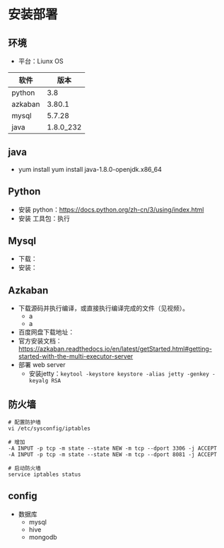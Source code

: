 # 安装部署


## 环境

- 平台：Liunx OS

| 软件    | 版本      |
|---------|-----------|
| python  | 3.8       |
| azkaban | 3.80.1    |
| mysql   | 5.7.28    |
| java    | 1.8.0_232 |

## java

- yum install yum install java-1.8.0-openjdk.x86_64

## Python

- 安装 python：<https://docs.python.org/zh-cn/3/using/index.html>
- 安装 工具包：执行 

## Mysql

- 下载：
- 安装：

## Azkaban
- 下载源码并执行编译，或直接执行编译完成的文件（见视频）。
    - a
    - a
- 百度网盘下载地址：
- 官方安装文档：<https://azkaban.readthedocs.io/en/latest/getStarted.html#getting-started-with-the-multi-executor-server>
- 部署 web server
    - 安装jetty：`keytool -keystore keystore -alias jetty -genkey -keyalg RSA`

## 防火墙
```
# 配置防护墙
vi /etc/sysconfig/iptables

# 增加
-A INPUT -p tcp -m state --state NEW -m tcp --dport 3306 -j ACCEPT
-A INPUT -p tcp -m state --state NEW -m tcp --dport 8081 -j ACCEPT

# 启动防火墙
service iptables status

```

## config

- 数据库
    - mysql
    - hive
    - mongodb
